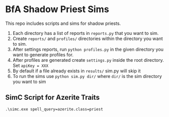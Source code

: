 # BfA Shadow Priest Sims

This repo includes scripts and sims for shadow priests.

1. Each directory has a list of reports in `reports.py` that you want to sim.
2. Create `reports/` and `profiles/` directories within the directory you want to sim.
3. After settings reports, run `python profiles.py` in the given directory you want to generate profiles for.
4. After profiles are generated create `settings.py` inside the root directory. Set `apiKey = XXX`
5. By default if a file already exists in `results/` sim.py will skip it
6. To run the sims use `python sim.py dir/` where `dir/` is the sim directory you want to sim


## SimC Script for Azerite Traits
```
.\simc.exe spell_query=azerite.class=priest
```
